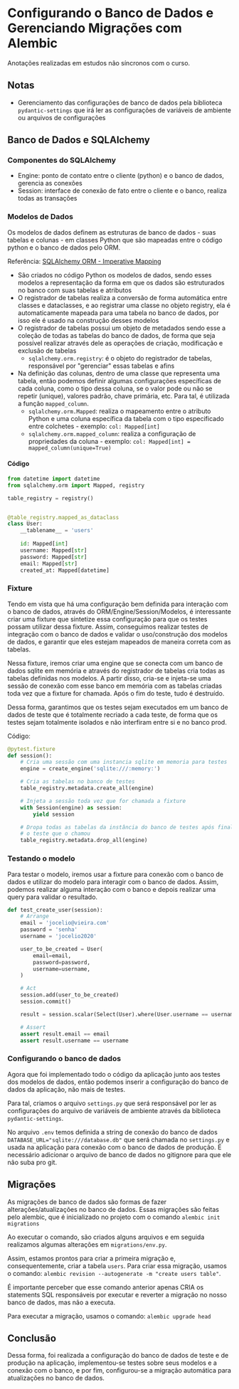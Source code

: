 # Configurando o Banco de Dados e Gerenciando Migrações com Alembic

Anotações realizadas em estudos não síncronos com o curso.

## Notas

- Gerenciamento das configurações de banco de dados pela biblioteca `pydantic-settings` que irá ler as configurações de variáveis de ambiente ou arquivos de configurações

## Banco de Dados e SQLAlchemy

### Componentes do SQLAlchemy

- Engine: ponto de contato entre o cliente (python) e o banco de dados, gerencia as conexões
- Session: interface de conexão de fato entre o cliente e o banco, realiza todas as transações

### Modelos de Dados

Os modelos de dados definem as estruturas de banco de dados - suas tabelas e colunas - em classes Python que são mapeadas entre o código python e o banco de dados pelo ORM.

Referência: [SQLAlchemy ORM - Imperative Mapping](https://docs.sqlalchemy.org/en/20/orm/mapping_styles.html#imperative-mapping)

- São criados no código Python os modelos de dados, sendo esses modelos a representação da forma em que os dados são estruturados no banco com suas tabelas e atributos
- O registrador de tabelas realiza a conversão de forma automática entre classes e dataclasses, e ao registrar uma classe no objeto registry, ela é automaticamente mapeada para uma tabela no banco de dados, por isso ele é usado na construção desses modelos
- O registrador de tabelas possui um objeto de metadados sendo esse a coleção de todas as tabelas do banco de dados, de forma que seja possível realizar através dele as operações de criação, modificação e exclusão de tabelas
  - `sqlalchemy.orm.registry`: é o objeto do registrador de tabelas, responsável por "gerenciar" essas tabelas e afins
- Na definição das colunas, dentro de uma classe que representa uma tabela, então podemos definir algumas configurações específicas de cada coluna, como o tipo dessa coluna, se o valor pode ou não se repetir (unique), valores padrão, chave primária, etc. Para tal, é utilizada a função `mapped_column`.
  - `sqlalchemy.orm.Mapped`: realiza o mapeamento entre o atributo Python e uma coluna específica da tabela com o tipo especificado entre colchetes - exemplo: `col: Mapped[int]`
  - `sqlalchemy.orm.mapped_column`: realiza a configuração de propriedades da coluna - exemplo: `col: Mapped[int] = mapped_column(unique=True)`

#### Código

```python
from datetime import datetime
from sqlalchemy.orm import Mapped, registry

table_registry = registry()


@table_registry.mapped_as_dataclass
class User:
    __tablename__ = 'users'
    
    id: Mapped[int]
    username: Mapped[str]
    password: Mapped[str]
    email: Mapped[str]
    created_at: Mapped[datetime]
```

### Fixture

Tendo em vista que há uma configuração bem definida para interação com o banco de dados, através do ORM/Engine/Session/Modelos, é interessante criar uma fixture que sintetize essa configuração para que os testes possam utilizar dessa fixture. Assim, conseguimos realizar testes de integração com o banco de dados e validar o uso/construção dos modelos de dados, e garantir que eles estejam mapeados de maneira correta com as tabelas.

Nessa fixture, iremos criar uma engine que se conecta com um banco de dados sqlite em memória e através do registrador de tabelas cria todas as tabelas definidas nos modelos. A partir disso, cria-se e injeta-se uma sessão de conexão com esse banco em memória com as tabelas criadas toda vez que a fixture for chamada. Após o fim do teste, tudo é destruído.

Dessa forma, garantimos que os testes sejam executados em um banco de dados de teste que é totalmente recriado a cada teste, de forma que os testes sejam totalmente isolados e não interfiram entre si e no banco prod.

Código:

```python
@pytest.fixture
def session():
    # Cria uma sessão com uma instancia sqlite em memoria para testes
    engine = create_engine('sqlite:///:memory:')

    # Cria as tabelas no banco de testes
    table_registry.metadata.create_all(engine)

    # Injeta a sessão toda vez que for chamada a fixture
    with Session(engine) as session:
        yield session

    # Dropa todas as tabelas da instância do banco de testes após finalizar
    # o teste que o chamou
    table_registry.metadata.drop_all(engine)
```

### Testando o modelo

Para testar o modelo, iremos usar a fixture para conexão com o banco de dados e utilizar do modelo para interagir com o banco de dados. Assim, podemos realizar alguma interação com o banco e depois realizar uma query para validar o resultado.

```python
def test_create_user(session):
    # Arrange
    email = 'jocelio@vieira.com'
    password = 'senha'
    username = 'jocelio2020'

    user_to_be_created = User(
        email=email,
        password=password,
        username=username,
    )

    # Act
    session.add(user_to_be_created)
    session.commit()

    result = session.scalar(Select(User).where(User.username == username))

    # Assert
    assert result.email == email
    assert result.username == username
```

### Configurando o banco de dados

Agora que foi implementado todo o código da aplicação junto aos testes dos modelos de dados, então podemos inserir a configuração do banco de dados da aplicação, não mais de testes.

Para tal, criamos o arquivo `settings.py` que será responsável por ler as configurações do arquivo de variáveis de ambiente através da biblioteca `pydantic-settings`.

No arquivo `.env` temos definida a string de conexão do banco de dados `DATABASE_URL="sqlite:///database.db"` que será chamada no `settings.py` e usada na aplicação para conexão com o banco de dados de produção. É necessário adicionar o arquivo de banco de dados no gitignore para que ele não suba pro git.

## Migrações

As migrações de banco de dados são formas de fazer alterações/atualizações no banco de dados. Essas migrações são feitas pelo alembic, que é inicializado no projeto com o comando `alembic init migrations`

Ao executar o comando, são criados alguns arquivos e em seguida realizamos algumas alterações em `migrations/env.py`.

Assim, estamos prontos para criar a primeira migração e, consequentemente, criar a tabela `users`. Para criar essa migração, usamos o comando: `alembic revision --autogenerate -m "create users table"`.

É importante perceber que esse comando anterior apenas CRIA os statements SQL responsáveis por executar e reverter a migração no nosso banco de dados, mas não a executa.

Para executar a migração, usamos o comando: `alembic upgrade head`

## Conclusão

Dessa forma, foi realizada a configuração do banco de dados de teste e de produção na aplicação, implementou-se testes sobre seus modelos e a conexão com o banco, e por fim, configurou-se a migração automática para atualizações no banco de dados.
